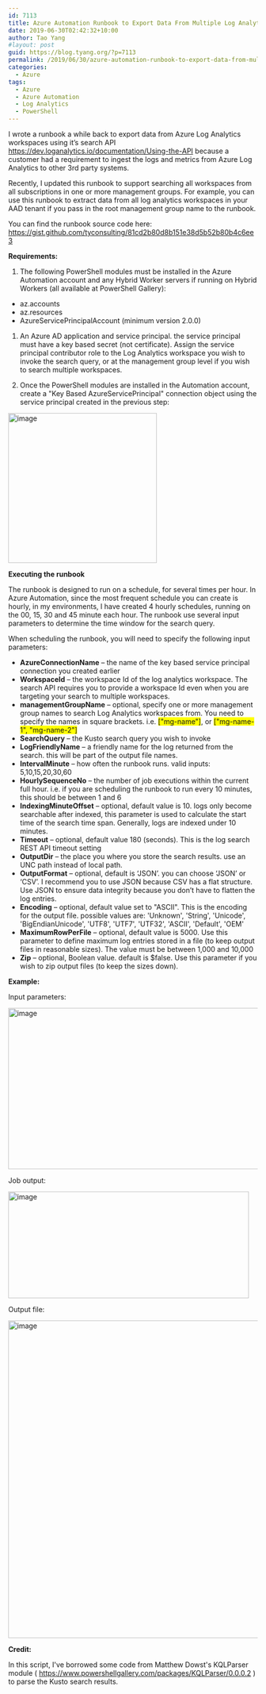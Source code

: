 ```yaml
---
id: 7113
title: Azure Automation Runbook to Export Data From Multiple Log Analytics Workspaces
date: 2019-06-30T02:42:32+10:00
author: Tao Yang
#layout: post
guid: https://blog.tyang.org/?p=7113
permalink: /2019/06/30/azure-automation-runbook-to-export-data-from-multiple-log-analytics-workspaces/
categories:
  - Azure
tags:
  - Azure
  - Azure Automation
  - Log Analytics
  - PowerShell
---
```

<p>I wrote a runbook a while back to export data from Azure Log Analytics workspaces using it’s search API <a href="https://dev.loganalytics.io/documentation/Using-the-API">https://dev.loganalytics.io/documentation/Using-the-API</a> because a customer had a requirement to ingest the logs and metrics from Azure Log Analytics to other 3rd party systems.</p>
<p>Recently, I updated this runbook to support searching all workspaces from all subscriptions in one or more management groups. For example, you can use this runbook to extract data from all log analytics workspaces in your AAD tenant if you pass in the root management group name to the runbook.</p>
<p>You can find the runbook source code here: <a href="https://gist.github.com/tyconsulting/81cd2b80d8b151e38d5b52b80b4c6ee3">https://gist.github.com/tyconsulting/81cd2b80d8b151e38d5b52b80b4c6ee3</a></p>
<p><strong>Requirements:</strong></p>
<ol>
<li>The following PowerShell modules must be installed in the Azure Automation account and any Hybrid Worker servers if running on Hybrid Workers (all available at PowerShell Gallery):</li>
</ol>
<ul>
<li>az.accounts</li>
<li>az.resources</li>
<li>AzureServicePrincipalAccount (minimum version 2.0.0)</li>
</ul>
<ol>
<li>An Azure AD application and service principal. the service principal must have a key based secret (not certificate). Assign the service principal contributor role to the Log Analytics workspace you wish to invoke the search query, or at the management group level if you wish to search multiple workspaces.<p></p>
</li>
<li>Once the PowerShell modules are installed in the Automation account, create a "Key Based AzureServicePrincipal" connection object using the service principal created in the previous step:<p></p>
</li>
</ol>
<p><a href="https://blog.tyang.org/wp-content/uploads/2019/06/image-5.png"><img class="" style="margin: 0px;background-image: none" title="image" src="https://blog.tyang.org/wp-content/uploads/2019/06/image_thumb-5.png" alt="image" width="300" height="302" border="0"></a></p>
<p><strong>Executing the runbook</strong></p>
<p>The runbook is designed to run on a schedule, for several times per hour. In Azure Automation, since the most frequent schedule you can create is hourly, in my environments, I have created 4 hourly schedules, running on the 00, 15, 30 and 45 minute each hour. The runbook use several input parameters to determine the time window for the search query.</p>
<p>When scheduling the runbook, you will need to specify the following input parameters:</p>
<ul>
<li><strong>AzureConnectionName</strong> – the name of the key based service principal connection you created earlier</li>
<li><strong>WorkspaceId</strong> – the workspace Id of the log analytics workspace. The search API requires you to provide a workspace Id even when you are targeting your search to multiple workspaces.</li>
<li><strong>managementGroupName</strong> – optional, specify one or more management group names to search Log Analytics workspaces from. You need to specify the names in square brackets. i.e. <span style="background-color: #ffff00">["mg-name"]</span>, or <span style="background-color: #ffff00">["mg-name-1", "mg-name-2"]</span></li>
<li><strong>SearchQuery</strong> – the Kusto search query you wish to invoke</li>
<li><strong>LogFriendlyName</strong> – a friendly name for the log returned from the search. this will be part of the output file names.</li>
<li><strong>IntervalMinute</strong> – how often the runbook runs. valid inputs: 5,10,15,20,30,60</li>
<li><strong>HourlySequenceNo</strong> – the number of job executions within the current full hour. i.e. if you are scheduling the runbook to run every 10 minutes, this should be between 1 and 6</li>
<li><strong>IndexingMinuteOffset</strong> – optional, default value is 10. logs only become searchable after indexed, this parameter is used to calculate the start time of the search time span. Generally, logs are indexed under 10 minutes.</li>
<li><strong>Timeout</strong> – optional, default value 180 (seconds). This is the log search REST API timeout setting</li>
<li><strong>OutputDir</strong> – the place you where you store the search results. use an UNC path instead of local path.</li>
<li><strong>OutputFormat</strong> – optional, default is ‘JSON’. you can choose ‘JSON’ or ‘CSV’. I recommend you to use JSON because CSV has a flat structure. Use JSON to ensure data integrity because you don’t have to flatten the log entries.</li>
<li><strong>Encoding</strong> – optional, default value set to "ASCII". This is the encoding for the output file. possible values are: 'Unknown', 'String', 'Unicode', 'BigEndianUnicode', 'UTF8', 'UTF7', 'UTF32', 'ASCII', 'Default', 'OEM'</li>
<li><strong>MaximumRowPerFile</strong> – optional, default value is 5000. Use this parameter to define maximum log entries stored in a file (to keep output files in reasonable sizes). The value must be between 1,000 and 10,000</li>
<li><strong>Zip</strong> – optional, Boolean value. default is $false. Use this parameter if you wish to zip output files (to keep the sizes down).</li>
</ul>
<p><strong>Example:</strong></p>
<p>Input parameters:</p>
<p><a href="https://blog.tyang.org/wp-content/uploads/2019/06/image-6.png"><img style="background-image: none" title="image" src="https://blog.tyang.org/wp-content/uploads/2019/06/image_thumb-6.png" alt="image" width="550" height="325" border="0"></a></p>
<p>Job output:</p>
<p><a href="https://blog.tyang.org/wp-content/uploads/2019/06/image-7.png"><img style="background-image: none" title="image" src="https://blog.tyang.org/wp-content/uploads/2019/06/image_thumb-7.png" alt="image" width="486" height="215" border="0"></a></p>
<p>Output file:</p>
<p><a href="https://blog.tyang.org/wp-content/uploads/2019/06/image-8.png"><img style="background-image: none" title="image" src="https://blog.tyang.org/wp-content/uploads/2019/06/image_thumb-8.png" alt="image" width="586" height="640" border="0"></a></p>

<!-- wp:paragraph -->
<p><strong>Credit:</strong></p>
<!-- /wp:paragraph -->

<!-- wp:paragraph -->
<p>In this script, I've borrowed some code from Matthew Dowst's KQLParser module ( <a href="https://www.powershellgallery.com/packages/KQLParser/0.0.0.2">https://www.powershellgallery.com/packages/KQLParser/0.0.0.2</a> ) to parse the Kusto search results.</p>
<!-- /wp:paragraph -->